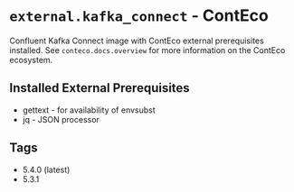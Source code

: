 # `external.kafka_connect` - ContEco

Confluent Kafka Connect image with ContEco external prerequisites installed.
See `conteco.docs.overview` for more information on the ContEco ecosystem.

## Installed External Prerequisites

* gettext - for availability of envsubst
* jq - JSON processor

## Tags

* 5.4.0 (latest)  
* 5.3.1
